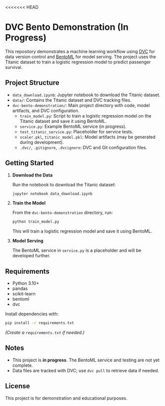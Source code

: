 <<<<<<< HEAD
# DVC Bento Demonstration (In Progress)

This repository demonstrates a machine learning workflow using [DVC](https://dvc.org/) for data version control and [BentoML](https://bentoml.com/) for model serving. The project uses the Titanic dataset to train a logistic regression model to predict passenger survival.

## Project Structure

- `data_download.ipynb`: Jupyter notebook to download the Titanic dataset.
- `data/`: Contains the Titanic dataset and DVC tracking files.
- `dvc-bento-demonstration/`: Main project directory with code, model artifacts, and DVC configuration.
  - `train_model.py`: Script to train a logistic regression model on the Titanic dataset and save it using BentoML.
  - `service.py`: Example BentoML service (in progress).
  - `test_titanic_service.py`: Placeholder for service tests.
  - `scaler.pkl`, `titanic_model.pkl`: Model artifacts (may be generated during development).
  - `.dvc/`, `.gitignore`, `.dvcignore`: DVC and Git configuration files.

## Getting Started

1. **Download the Data**

   Run the notebook to download the Titanic dataset:

   ```sh
   jupyter notebook data_download.ipynb
   ```

2. **Train the Model**

   From the `dvc-bento-demonstration` directory, run:

   ```sh
   python train_model.py
   ```

   This will train a logistic regression model and save it using BentoML.

3. **Model Serving**

   The BentoML service in `service.py` is a placeholder and will be developed further.

## Requirements

- Python 3.10+
- pandas
- scikit-learn
- bentoml
- dvc

Install dependencies with:

```sh
pip install -r requirements.txt
```

*(Create a `requirements.txt` if needed.)*

## Notes

- This project is **in progress**. The BentoML service and testing are not yet complete.
- Data files are tracked with DVC; use `dvc pull` to retrieve data if needed.

## License

This project is for demonstration and educational purposes.
